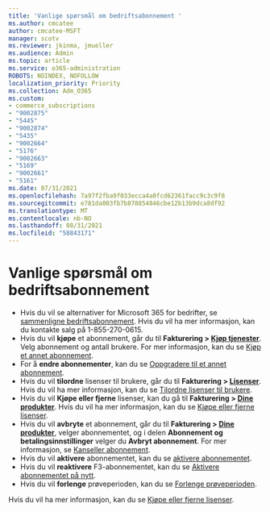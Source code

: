 ```yaml
---
title: 'Vanlige spørsmål om bedriftsabonnement '
ms.author: cmcatee
author: cmcatee-MSFT
manager: scotv
ms.reviewer: jkinma, jmueller
ms.audience: Admin
ms.topic: article
ms.service: o365-administration
ROBOTS: NOINDEX, NOFOLLOW
localization_priority: Priority
ms.collection: Adm_O365
ms.custom:
- commerce_subscriptions
- "9002875"
- "5445"
- "9002874"
- "5435"
- "9002664"
- "5176"
- "9002663"
- "5169"
- "9002661"
- "5161"
ms.date: 07/31/2021
ms.openlocfilehash: 7a97f2fba9f033ecca4a0fcd62361facc9c3c9f8
ms.sourcegitcommit: e781da003fb7b878854846cbe12b13b9dca8df92
ms.translationtype: MT
ms.contentlocale: nb-NO
ms.lasthandoff: 08/31/2021
ms.locfileid: "58843171"
---
```

# <a name="business-subscription-faq"></a>Vanlige spørsmål om bedriftsabonnement 

- Hvis du vil se alternativer for Microsoft 365 for bedrifter, se [sammenligne bedriftsabonnement](https://www.microsoft.com/microsoft-365/compare-all-microsoft-365-products?&activetab=tab:primaryr2). Hvis du vil ha mer informasjon, kan du kontakte salg på 1-855-270-0615.
- Hvis du vil **kjøpe** et abonnement, går du til **Fakturering > [Kjøp tjenester](https://go.microsoft.com/fwlink/p/?linkid=868433)**. Velg abonnement og antall brukere. For mer informasjon, kan du se [Kjøp et annet abonnement](https://docs.microsoft.com/microsoft-365/commerce/try-or-buy-microsoft-365#buy-a-different-subscription).
- For å **endre abonnementer**, kan du se [Oppgradere til et annet abonnement](https://docs.microsoft.com/microsoft-365/commerce/subscriptions/upgrade-to-different-plan).
- Hvis du vil **tilordne** lisenser til brukere, går du til **Fakturering > [Lisenser](https://go.microsoft.com/fwlink/p/?linkid=842264)**. Hvis du vil ha mer informasjon, kan du se [Tilordne lisenser til brukere](https://docs.microsoft.com/microsoft-365/admin/manage/assign-licenses-to-users).
- Hvis du vil **Kjøpe eller fjerne** lisenser, kan du gå til **Fakturering > [Dine produkter](https://go.microsoft.com/fwlink/p/?linkid=842054)**. Hvis du vil ha mer informasjon, kan du se [Kjøpe eller fjerne lisenser](https://docs.microsoft.com/microsoft-365/commerce/licenses/buy-licenses).
- Hvis du vil **avbryte** et abonnement, går du til **Fakturering > [Dine produkter](https://go.microsoft.com/fwlink/p/?linkid=842054)**, velger abonnementet, og i delen **Abonnement og betalingsinnstillinger** velger du **Avbryt abonnement**. For mer informasjon, se [Kanseller abonnement](https://docs.microsoft.com/microsoft-365/commerce/subscriptions/cancel-your-subscription).
- Hvis du vil **aktivere** abonnementet, kan du se [aktivere abonnementet](https://docs.microsoft.com/alchemyinsights/activate-your-office-365-subscription).
- Hvis du vil **reaktivere** F3-abonnementet, kan du se [Aktivere abonnementet på nytt](https://docs.microsoft.com/alchemyinsights/reactivate-your-subscription).
- Hvis du vil **forlenge** prøveperioden, kan du se [Forlenge prøveperioden](https://docs.microsoft.com/microsoft-365/commerce/extend-your-trial).

Hvis du vil ha mer informasjon, kan du se [Kjøpe eller fjerne lisenser](https://docs.microsoft.com/microsoft-365/commerce/licenses/buy-licenses).